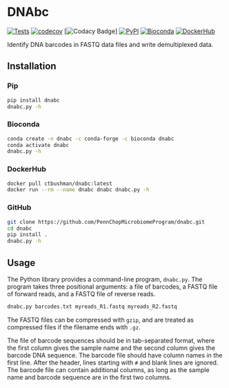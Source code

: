 # DNAbc

[![Tests](https://github.com/PennChopMicrobiomeProgram/dnabc/actions/workflows/pr.yml/badge.svg)](https://github.com/PennChopMicrobiomeProgram/dnabc/actions/workflows/pr.yml)
[![codecov](https://codecov.io/gh/PennChopMicrobiomeProgram/dnabc/graph/badge.svg?token=HH27P1FDM5)](https://codecov.io/gh/PennChopMicrobiomeProgram/dnabc)
[![Codacy Badge]()]
[![PyPI](https://badge.fury.io/py/dnabc.svg)](https://pypi.org/project/dnabc/)
[![Bioconda](https://anaconda.org/bioconda/dnabc/badges/downloads.svg)](https://anaconda.org/bioconda/dnabc/)
[![DockerHub](https://img.shields.io/docker/pulls/ctbushman/dnabc)](https://hub.docker.com/repository/docker/ctbushman/dnabc/)

Identify DNA barcodes in FASTQ data files and write demultiplexed data.

## Installation

### Pip

```bash
pip install dnabc
dnabc.py -h
```

### Bioconda

```bash
conda create -n dnabc -c conda-forge -c bioconda dnabc
conda activate dnabc
dnabc.py -h
```

### DockerHub

```bash
docker pull ctbushman/dnabc:latest
docker run --rm --name dnabc dnabc dnabc.py -h
```

### GitHub

```bash
git clone https://github.com/PennChopMicrobiomeProgram/dnabc.git
cd dnabc
pip install .
dnabc.py -h
```

## Usage

The Python library provides a command-line program, `dnabc.py`. The
program takes three positional arguments: a file of barcodes, a FASTQ
file of forward reads, and a FASTQ file of reverse reads.

```bash
dnabc.py barcodes.txt myreads_R1.fastq myreads_R2.fastq
```

The FASTQ files can be compressed with `gzip`, and are treated as
compressed files if the filename ends with `.gz`.

The file of barcode sequences should be in tab-separated format, where
the first column gives the sample name and the second column gives the
barcode DNA sequence.  The barcode file should have column names in
the first line.  After the header, lines starting with `#` and blank
lines are ignored.  The barcode file can contain additional columns,
as long as the sample name and barcode sequence are in the first two
columns.
